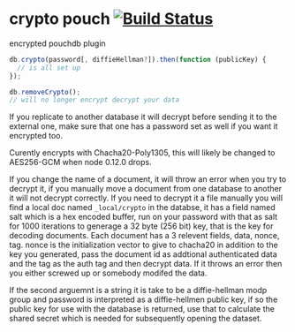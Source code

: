 crypto pouch [![Build Status](https://travis-ci.org/calvinmetcalf/crypto-pouch.svg)](https://travis-ci.org/calvinmetcalf/crypto-pouch)
===

encrypted pouchdb plugin

```js
db.crypto(password[, diffieHellman?]).then(function (publicKey) {
  // is all set up
});

db.removeCrypto();
// will no longer encrypt decrypt your data
```
If you replicate to another database it will decrypt before sending it to the external one, make sure that one has a password set as well if you want it encrypted too.

Curently encrypts with Chacha20-Poly1305, this will likely be changed to AES256-GCM when node 0.12.0 drops.

If you change the name of a document, it will throw an error when you try to decrypt it, if you manually move a document from one database to another it will not decrypt correctly.  If you need to decrypt it a file manually you will find a local doc named `_local/crypto` in the databse, it has a field named salt which is a hex encoded buffer, run on your password with that as salt for 1000 iterations to generage a 32 byte (256 bit) key, that is the key for decoding documents. Each document has a 3 relevent fields, data, nonce, tag. nonce is the initialization vector to give to chacha20 in addition to the key you generated, pass the document id as addtional authenticated data and the tag as the auth tag and then decrypt data.  If it throws an error then you either screwed up or somebody modifed the data.

If the second arguemnt is a string it is take to be a diffie-hellman modp group and password is interpreted as a diffie-hellmen public key, if so the public key for use with the database is returned, use that to calculate the shared secret which is needed for subsequently opening the dataset.